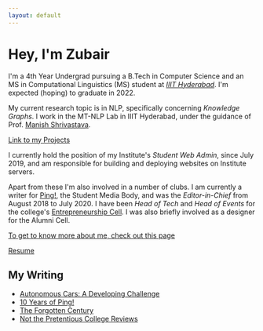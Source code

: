 ```yaml
---
layout: default
---
```


# Hey, I'm Zubair

I'm a 4th Year Undergrad pursuing a B.Tech in Computer Science and an MS in 
Computational Linguistics (MS) student at 
[_IIIT Hyderabad_](https://www.iiit.ac.in/). 
I'm expected (hoping) to graduate in 2022.

My current research topic is in NLP, specifically concerning _Knowledge Graphs_.
I work in the MT-NLP Lab in IIIT Hyderabad, under the guidance of Prof. 
[Manish Shrivastava](https://scholar.google.co.in/citations?user=sIvMnGQAAAAJ&hl=en). 

[Link to my Projects](./projects)

I currently hold the position of my Institute's _Student Web Admin_, since
July 2019, and am responsible for building and deploying websites on 
Institute servers.

Apart from these I'm also involved in a number of clubs. I am currently
a writer for [Ping!](https://pingiiit.org/), the Student Media Body, and was 
the _Editor-in-Chief_ from August 2018 to July 2020. I have been
_Head of Tech_ and _Head of Events_ for the college's 
[Entrepreneurship Cell](https://ecell.iiit.ac.in/). I was also briefly
involved as a designer for the Alumni Cell.

[To get to know more about me, check out this page](./about)

[Resume](./Zubair_1page.pdf)

## My Writing

- [Autonomous Cars: A Developing Challenge](https://pingiiit.org/echoes/2018/05/autonomous-cars-a-developing-challenge/)
- [10 Years of Ping!](https://pingiiit.org/2020/03/10-years-of-ping/)
- [The Forgotten Century](https://pingiiit.org/echoes/2019/06/the-forgotten-century/)
- [Not the Pretentious College Reviews](https://pingiiit.org/echoes/2018/05/not-the-pretentious-college-reviews/)

